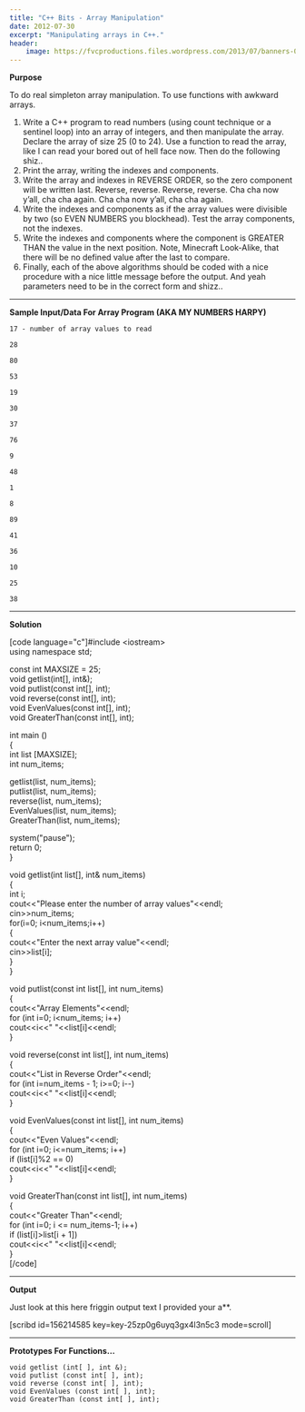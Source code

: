 ```yaml
---
title: "C++ Bits - Array Manipulation"
date: 2012-07-30
excerpt: "Manipulating arrays in C++."
header:
    image: https://fvcproductions.files.wordpress.com/2013/07/banners-002.jpg?w=1024&h=436&crop=1
---
```


**Purpose**

To do real simpleton array manipulation. To use functions with awkward
arrays.

1.  Write a C++ program to read numbers (using count technique or a
    sentinel loop) into an array of integers, and then manipulate the
    array. Declare the array of size 25 (0 to 24). Use a function to
    read the array, like I can read your bored out of hell face now.
    Then do the following shiz..
2.  Print the array, writing the indexes and components.
3.  Write the array and indexes in REVERSE ORDER, so the zero component
    will be written last. Reverse, reverse. Reverse, reverse. Cha cha
    now y’all, cha cha again. Cha cha now y’all, cha cha again.
4.  Write the indexes and components as if the array values were
    divisible by two (so EVEN NUMBERS you blockhead). Test the array
    components, not the indexes.
5.  Write the indexes and components where the component is GREATER THAN
    the value in the next position. Note, Minecraft Look-Alike, that
    there will be no defined value after the last to compare.
6.  Finally, each of the above algorithms should be coded with a nice
    procedure with a nice little message before the output. And yeah
    parameters need to be in the correct form and shizz..

------------------------------------------------------------------------

**Sample Input/Data For Array Program (AKA MY NUMBERS HARPY)**

    17 - number of array values to read

    28

    80

    53

    19

    30

    37

    76

    9

    48

    1

    8

    89

    41

    36

    10

    25

    38

------------------------------------------------------------------------

**Solution**

\[code language="c"\]\#include &lt;iostream&gt;\
using namespace std;

const int MAXSIZE = 25;\
void getlist(int\[\], int&);\
void putlist(const int\[\], int);\
void reverse(const int\[\], int);\
void EvenValues(const int\[\], int);\
void GreaterThan(const int\[\], int);

int main ()\
{\
int list \[MAXSIZE\];\
int num\_items;

getlist(list, num\_items);\
putlist(list, num\_items);\
reverse(list, num\_items);\
EvenValues(list, num\_items);\
GreaterThan(list, num\_items);

system("pause");\
return 0;\
}

void getlist(int list\[\], int& num\_items)\
{\
int i;\
cout&lt;&lt;"Please enter the number of array values"&lt;&lt;endl;\
cin&gt;&gt;num\_items;\
for(i=0; i&lt;num\_items;i++)\
{\
cout&lt;&lt;"Enter the next array value"&lt;&lt;endl;\
cin&gt;&gt;list\[i\];\
}\
}

void putlist(const int list\[\], int num\_items)\
{\
cout&lt;&lt;"Array Elements"&lt;&lt;endl;\
for (int i=0; i&lt;num\_items; i++)\
cout&lt;&lt;i&lt;&lt;" "&lt;&lt;list\[i\]&lt;&lt;endl;\
}

void reverse(const int list\[\], int num\_items)\
{\
cout&lt;&lt;"List in Reverse Order"&lt;&lt;endl;\
for (int i=num\_items - 1; i&gt;=0; i--)\
cout&lt;&lt;i&lt;&lt;" "&lt;&lt;list\[i\]&lt;&lt;endl;\
}

void EvenValues(const int list\[\], int num\_items)\
{\
cout&lt;&lt;"Even Values"&lt;&lt;endl;\
for (int i=0; i&lt;=num\_items; i++)\
if (list\[i\]%2 == 0)\
cout&lt;&lt;i&lt;&lt;" "&lt;&lt;list\[i\]&lt;&lt;endl;\
}

void GreaterThan(const int list\[\], int num\_items)\
{\
cout&lt;&lt;"Greater Than"&lt;&lt;endl;\
for (int i=0; i &lt;= num\_items-1; i++)\
if (list\[i\]&gt;list\[i + 1\])\
cout&lt;&lt;i&lt;&lt;" "&lt;&lt;list\[i\]&lt;&lt;endl;\
}\
\[/code\]

------------------------------------------------------------------------

**Output**

Just look at this here friggin output text I provided your a\*\*.

\[scribd id=156214585 key=key-25zp0g6uyq3gx4l3n5c3 mode=scroll\]

------------------------------------------------------------------------

**Prototypes For Functions…**

    void getlist (int[ ], int &);
    void putlist (const int[ ], int);
    void reverse (const int[ ], int);
    void EvenValues (const int[ ], int);
    void GreaterThan (const int[ ], int);
